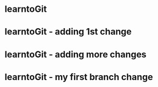 # learntoGit
# learntoGit - adding 1st change
# learntoGit - adding more changes
# learntoGit - my first branch change
